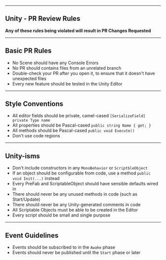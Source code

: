 ----

## Unity - PR Review Rules

**Any of these rules being violated will result in PR Changes Requested**

----

## Basic PR Rules

- No Scene should have any Console Errors
- No PR should contains files from an unrelated branch
- Double-check your PR after you open it, to ensure that it doesn't have unexpected files
- Every new feature should be tested in the Unity Editor

----

## Style Conventions

- All editor fields should be private, camel-cased `[SerializeField] private Type name`
- All properties should be Pascal-cased `public string Name { get; }`
- All methods should be Pascal-cased `public void Execute()`
- Don't use code regions

----

## Unity-isms

- Don't include constructors in any `MonoBehavior` or `ScriptbleObject`
- If an object should be configurable from code, use a method `public void Init(...)` instead
- Every PreFab and ScriptableObject should have sensible defaults wired in
- There should never be any unused methods in code (such as Start/Update)
- There should never be any Unity-generated comments in code
- All Scriptable Objects must be able to be created in the Editor
- Every script should be small and single purpose

----

## Event Guidelines

- Events should be subscribed to in the `Awake` phase
- Events should never be published until the `Start` phase or later
